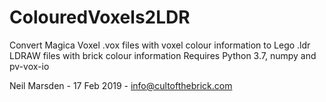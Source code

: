 # ColouredVoxels2LDR
Convert Magica Voxel .vox files with voxel colour information to Lego .ldr LDRAW files with brick colour information
Requires Python 3.7, numpy and pv-vox-io

Neil Marsden - 17 Feb 2019 - info@cultofthebrick.com
